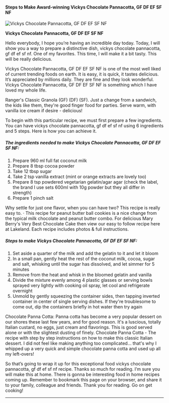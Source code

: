             

#### Steps to Make Award-winning Vickys Chocolate Pannacotta, GF DF EF SF NF

![Vickys Chocolate Pannacotta, GF DF EF SF NF](https://img-global.cpcdn.com/recipes/55183442/751x532cq70/vickys-chocolate-pannacotta-gf-df-ef-sf-nf-recipe-main-photo.jpg)

**Vickys Chocolate Pannacotta, GF DF EF SF NF**

Hello everybody, I hope you’re having an incredible day today. Today, I will show you a way to prepare a distinctive dish, vickys chocolate pannacotta, gf df ef sf nf. One of my favorites. This time, I will make it a bit tasty. This will be really delicious.

Vickys Chocolate Pannacotta, GF DF EF SF NF is one of the most well liked of current trending foods on earth. It is easy, it is quick, it tastes delicious. It’s appreciated by millions daily. They are fine and they look wonderful. Vickys Chocolate Pannacotta, GF DF EF SF NF is something which I have loved my whole life.

Ranger's Classic Granola (GF) (DF) (SF). Just a change from a sandwich, the kids like them, they're good finger food for parties. Serve warm, with vanilla ice cream if desire - delicious!

To begin with this particular recipe, we must first prepare a few ingredients. You can have vickys chocolate pannacotta, gf df ef sf nf using 6 ingredients and 5 steps. Here is how you can achieve it.

##### The ingredients needed to make Vickys Chocolate Pannacotta, GF DF EF SF NF:

1.  Prepare 960 ml full fat coconut milk
2.  Prepare 8 tbsp cocoa powder
3.  Take 12 tbsp sugar
4.  Take 2 tsp vanilla extract (mint or orange extracts are lovely too)
5.  Prepare 8 tsp powdered vegetarian gelatin/agar agar (check the label, the brand I use sets 600ml with 10g powder but they all differ in strength)
6.  Prepare 1 pinch salt

Why settle for just one flavor, when you can have two? This recipe is really easy to. · This recipe for peanut butter ball cookies is a nice change from the typical milk chocolate and peanut butter combo. For delicious Mary Berry's Very Best Chocolate Cake then view our easy to follow recipe here at Lakeland. Each recipe includes photos & full instructions.

##### Steps to make Vickys Chocolate Pannacotta, GF DF EF SF NF:

1.  Set aside a quarter of the milk and add the gelatin to it and let it bloom
2.  In a small pan, gently heat the rest of the coconut milk, cocoa, sugar and salt, whisking until the sugar has dissolved, and let simmer for 5 minutes
3.  Remove from the heat and whisk in the bloomed gelatin and vanilla
4.  Divide the mixture evenly among 4 plastic glasses or serving bowls sprayed very lightly with cooking oil spray, let cool and refrigerate overnight
5.  Unmold by gently squeezing the container sides, then tapping inverted container in center of single serving dishes. If they're troublesome to come out, dip the containers briefly in hot water then try again

Chocolate Panna Cotta: Panna cotta has become a very popular dessert on our shores these last few years, and for good reason. It's a luscious, totally Italian custard, no eggs, just cream and flavorings. This is good served alone or with the slightest dusting of finely. Chocolate Panna Cotta - The recipe with step by step instructions on how to make this classic Italian dessert. I did not feel like making anything too complicated… that's why I whipped up a very quick and simple chocolate panna cotta and used up all my left-overs!

So that’s going to wrap it up for this exceptional food vickys chocolate pannacotta, gf df ef sf nf recipe. Thanks so much for reading. I’m sure you will make this at home. There is gonna be interesting food in home recipes coming up. Remember to bookmark this page on your browser, and share it to your family, colleague and friends. Thank you for reading. Go on get cooking!

* * *